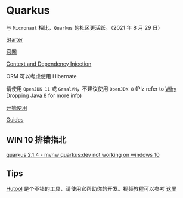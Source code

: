 # Quarkus

与 `Micronaut` 相比，`Quarkus` 的社区更活跃。（2021 年 8 月 29 日）

[Starter](https://code.quarkus.io/)

[官网](https://quarkus.io/)

[Context and Dependency Injection](https://quarkus.io/guides/cdi-reference#supported_features)

ORM 可以考虑使用 Hibernate

请使用 `OpenJDK 11` 或 `GraalVM`，不建议使用 `OpenJDK 8` (Plz refer to [Why Dropping Java 8](https://github.com/quarkusio/quarkus/wiki/Why-Dropping-Java-8) for more info)

[开始使用](https://quarkus.io/get-started/)

[Guides](https://quarkus.io/guides/)

## WIN 10 排错指北

[quarkus 2.1.4 - mvnw quarkus:dev not working on windows 10](https://stackoverflow.com/questions/68958241/quarkus-2-1-4-mvnw-quarkusdev-not-working-on-windows-10)

## Tips

[Hutool](https://hutool.cn/docs/#/) 是个不错的工具，请使用它帮助你的开发。视频教程可以参考 [这里](https://www.bilibili.com/video/BV1bQ4y1M7d9?zw)

